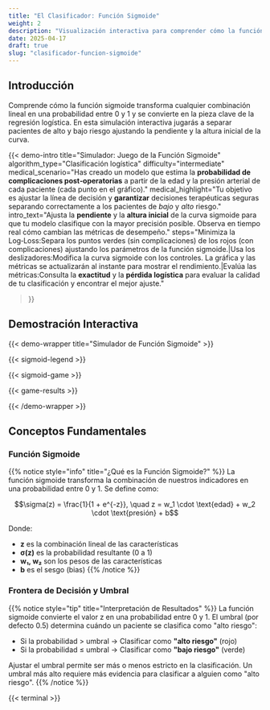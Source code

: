 ```yaml
---
title: "El Clasificador: Función Sigmoide"
weight: 2
description: "Visualización interactiva para comprender cómo la función sigmoide transforma cualquier combinación lineal en una probabilidad entre 0 y 1, convirtiéndose en la pieza clave de la regresión logística."
date: 2025-04-17
draft: true
slug: "clasificador-funcion-sigmoide"
---
```


## Introducción

Comprende cómo la función sigmoide transforma cualquier combinación lineal en una probabilidad entre 0 y 1 y se convierte en la pieza clave de la regresión logística. En esta simulación interactiva jugarás a separar pacientes de alto y bajo riesgo ajustando la pendiente y la altura inicial de la curva.

{{< demo-intro 
    title="Simulador: Juego de la Función Sigmoide"
    algorithm_type="Clasificación logística"
    difficulty="intermediate"
    medical_scenario="Has creado un modelo que estima la **probabilidad de complicaciones post‑operatorias** a partir de la edad y la presión arterial de cada paciente (cada punto en el gráfico)." medical_highlight="Tu objetivo es ajustar la línea de decisión y **garantizar** decisiones terapéuticas seguras separando correctamente a los pacientes de *bajo* y *alto* riesgo."
    intro_text="Ajusta la **pendiente** y la **altura inicial** de la curva sigmoide para que tu modelo clasifique con la mayor precisión posible. Observa en tiempo real cómo cambian las métricas de desempeño."
    steps="Minimiza la Log‑Loss:Separa los puntos verdes (sin complicaciones) de los rojos (con complicaciones) ajustando los parámetros de la función sigmoide.|Usa los deslizadores:Modifica la curva sigmoide con los controles. La gráfica y las métricas se actualizarán al instante para mostrar el rendimiento.|Evalúa las métricas:Consulta la **exactitud** y la **pérdida logística** para evaluar la calidad de tu clasificación y encontrar el mejor ajuste."
>}}

## Demostración Interactiva

{{< demo-wrapper title="Simulador de Función Sigmoide" >}}

{{< sigmoid-legend >}}

{{< sigmoid-game >}}

{{< game-results >}}

{{< /demo-wrapper >}}

## Conceptos Fundamentales

### Función Sigmoide

{{% notice style="info" title="¿Qué es la Función Sigmoide?" %}}
La función sigmoide transforma la combinación de nuestros indicadores en una probabilidad entre 0 y 1. Se define como:

$$\sigma(z) = \frac{1}{1 + e^{-z}}, \quad z = w_1 \cdot \text{edad} + w_2 \cdot \text{presión} + b$$

Donde:
- **z** es la combinación lineal de las características
- **σ(z)** es la probabilidad resultante (0 a 1)
- **w₁, w₂** son los pesos de las características
- **b** es el sesgo (bias)
{{% /notice %}}

### Frontera de Decisión y Umbral

{{% notice style="tip" title="Interpretación de Resultados" %}}
La función sigmoide convierte el valor z en una probabilidad entre 0 y 1. El umbral (por defecto 0.5) determina cuándo un paciente se clasifica como "alto riesgo":

- Si la probabilidad > umbral → Clasificar como **"alto riesgo"** (rojo)
- Si la probabilidad ≤ umbral → Clasificar como **"bajo riesgo"** (verde)

Ajustar el umbral permite ser más o menos estricto en la clasificación. Un umbral más alto requiere más evidencia para clasificar a alguien como "alto riesgo".
{{% /notice %}}

{{< terminal >}}
